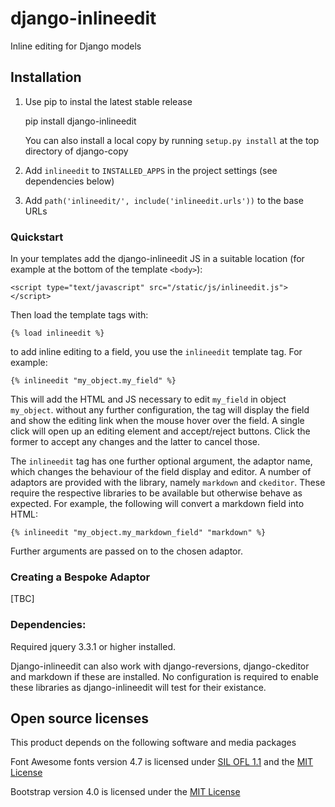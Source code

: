 # django-inlineedit

Inline editing for Django models


## Installation

1. Use pip to instal the latest stable release

    pip install django-inlineedit

    You can also install a local copy by running `setup.py install` at the top directory of django-copy


2. Add `inlineedit` to `INSTALLED_APPS` in the project settings (see dependencies below)

3. Add `path('inlineedit/', include('inlineedit.urls'))` to the base URLs


### Quickstart

In your templates add the django-inlineedit JS in a suitable location (for example at the bottom of the template `<body>`):

    <script type="text/javascript" src="/static/js/inlineedit.js"></script>

Then load the template tags with:

    {% load inlineedit %}

to add inline editing to a field, you use the `inlineedit` template tag. For example:

    {% inlineedit "my_object.my_field" %}

This will add the HTML and JS necessary to edit `my_field` in object `my_object`. without any further configuration, the tag will display the field and show the editing link when the mouse hover over the field. A single click will open up an editing element and accept/reject buttons. Click the former to accept any changes and the latter to cancel those.

The `inlineedit` tag has one further optional argument, the adaptor name, which changes the behaviour of the field display and editor. A number of adaptors are provided with the library, namely `markdown` and `ckeditor`. These require the respective libraries to be available but otherwise behave as expected. For example, the following will convert a markdown field into HTML:

    {% inlineedit "my_object.my_markdown_field" "markdown" %}


Further arguments are passed on to the chosen adaptor.


### Creating a Bespoke Adaptor

[TBC]


### Dependencies:

Required jquery 3.3.1 or higher installed.

Django-inlineedit can also work with django-reversions, django-ckeditor and markdown if these are installed. No configuration is required to enable these libraries as django-inlineedit will test for their existance.



## Open source licenses

This product depends on the following software and media packages

Font Awesome fonts version 4.7 is licensed under [SIL OFL 1.1](http://scripts.sil.org/OFL) and the [MIT License](http://opensource.org/licenses/mit-license.html)

Bootstrap version 4.0 is licensed under the [MIT License](http://opensource.org/licenses/mit-license.html)
